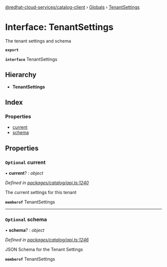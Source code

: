 [@redhat-cloud-services/catalog-client](../README.md) › [Globals](../globals.md) › [TenantSettings](tenantsettings.md)

# Interface: TenantSettings

The tenant settings and schema

**`export`** 

**`interface`** TenantSettings

## Hierarchy

* **TenantSettings**

## Index

### Properties

* [current](tenantsettings.md#optional-current)
* [schema](tenantsettings.md#optional-schema)

## Properties

### `Optional` current

• **current**? : *object*

*Defined in [packages/catalog/api.ts:1240](https://github.com/RedHatInsights/javascript-clients/blob/master/packages/catalog/api.ts#L1240)*

The current settings for this tenant

**`memberof`** TenantSettings

___

### `Optional` schema

• **schema**? : *object*

*Defined in [packages/catalog/api.ts:1246](https://github.com/RedHatInsights/javascript-clients/blob/master/packages/catalog/api.ts#L1246)*

JSON Schema for the Tenant Settings

**`memberof`** TenantSettings

